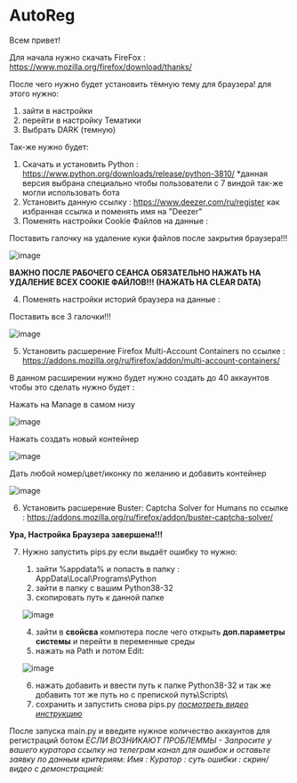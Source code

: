 # AutoReg

Всем привет!

Для начала нужно скачать FireFox : https://www.mozilla.org/firefox/download/thanks/

После чего нужно будет установить тёмную тему для браузера!
для этого нужно:
1. зайти в настройки
2. перейти в настройку Тематики
3. Выбрать DARK (темную)

Так-же нужно будет:
1. Скачать и установить Python : https://www.python.org/downloads/release/python-3810/
  *данная версия выбрана специально чтобы пользователи с 7 виндой так-же могли использовать бота
2. Установить данную ссылку : https://www.deezer.com/ru/register как избранная ссылка и поменять имя на "Deezer"
3. Поменять настройки Cookie Файлов на данные :

  Поставить галочку на удаление куки файлов после закрытия браузера!!!

  ![image](https://user-images.githubusercontent.com/62577766/175699166-c7551141-1d3b-4c06-b73b-2a15c0b63631.png)

  **ВАЖНО ПОСЛЕ РАБОЧЕГО СЕАНСА ОБЯЗАТЕЛЬНО НАЖАТЬ НА УДАЛЕНИЕ ВСЕХ COOKIE ФАЙЛОВ!!! (НАЖАТЬ НА СLEAR DATA)**

4. Поменять настройки историй браузера на данные : 

  Поставить все 3 галочки!!!

  ![image](https://user-images.githubusercontent.com/62577766/175699495-001d79d9-b98b-4e10-b300-b92d0f99d1de.png)

5. Установить расшерение Firefox Multi-Account Containers по ссылке : https://addons.mozilla.org/ru/firefox/addon/multi-account-containers/

  В данном расширении нужно будет нужно создать до 40 аккаунтов чтобы это сделать нужно будет :

  Нажать на Manage в самом низу

  ![image](https://user-images.githubusercontent.com/62577766/175699782-ded13853-9cdb-4d63-ba79-79a21142877f.png)

  Нажать создать новый контейнер

  ![image](https://user-images.githubusercontent.com/62577766/175699825-0f0560df-e808-47e8-9998-9f9bd0e67a37.png)

  Дать любой номер/цвет/иконку по желанию и добавить контейнер

  ![image](https://user-images.githubusercontent.com/62577766/175699847-d7aa408b-26d4-4a6c-8aff-bc27d7b59044.png)

6.  Установить расшерение Buster: Captcha Solver for Humans по ссылке : https://addons.mozilla.org/ru/firefox/addon/buster-captcha-solver/

**Ура, Настройка Браузера завершена!!!**

7.  Нужно запустить pips.py если выдаёт ошибку то нужно:
    1. зайти %appdata% и попасть в папку : AppData\Local\Programs\Python
    2. зайти в папку с вашим Python38-32
    3. скопировать путь к данной папке 
    
    ![image](https://user-images.githubusercontent.com/62577766/175720681-4ce74f49-7a02-44eb-8798-40fc33144628.png)
    
    4. зайти в **свойсва** компютера после чего открыть **доп.параметры системы** и перейти в переменные среды
    5. нажать на Path и потом Edit:
  
    ![image](https://user-images.githubusercontent.com/62577766/175720955-f7cea0db-d0db-4726-a55e-d2f652d753ea.png)

    6. нажать добавить и ввести путь к папке Python38-32 и так же добавить тот же путь но с препиской путь\Scripts\
    7. cохранить и запустить снова pips.py
    *[посмотреть видео инструкцию](https://youtube.com/clip/UgkxFAYldcKNQNSg-ZPq1okxZwEzAzCJLjN9)*

После запуска main.py и введите нужное количество аккаунтов для регистраций ботом
*ЕСЛИ ВОЗНИКАЮТ ПРОБЛЕММЫ - Запросите у вашего куратора ссылку на телеграм канал для ошибок и оставьте заявку по данным критериям:
Имя :
Куратор :
суть ошибки :
скрин/видео с демонстрацией:*
